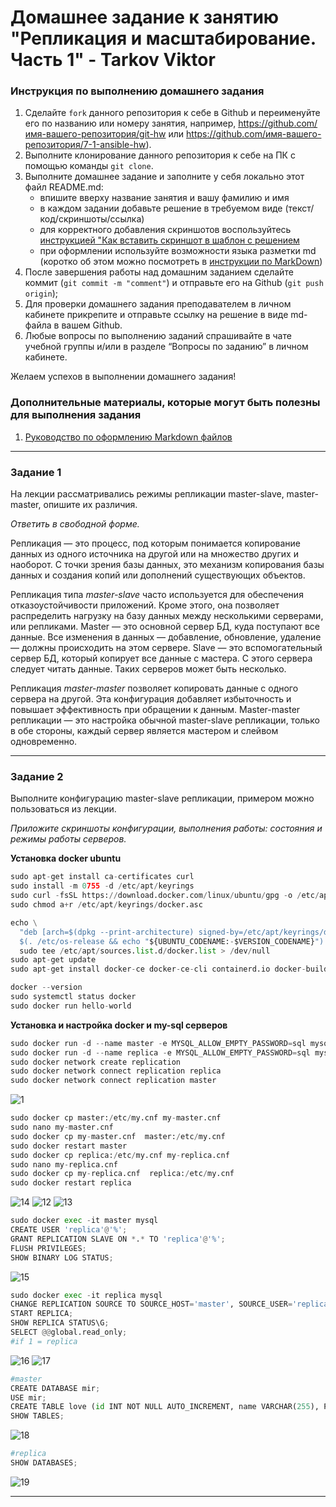 # Домашнее задание к занятию "Репликация и масштабирование. Часть 1" - Tarkov Viktor


### Инструкция по выполнению домашнего задания

   1. Сделайте `fork` данного репозитория к себе в Github и переименуйте его по названию или номеру занятия, например, https://github.com/имя-вашего-репозитория/git-hw или  https://github.com/имя-вашего-репозитория/7-1-ansible-hw).
   2. Выполните клонирование данного репозитория к себе на ПК с помощью команды `git clone`.
   3. Выполните домашнее задание и заполните у себя локально этот файл README.md:
      - впишите вверху название занятия и вашу фамилию и имя
      - в каждом задании добавьте решение в требуемом виде (текст/код/скриншоты/ссылка)
      - для корректного добавления скриншотов воспользуйтесь [инструкцией "Как вставить скриншот в шаблон с решением](https://github.com/netology-code/sys-pattern-homework/blob/main/screen-instruction.md)
      - при оформлении используйте возможности языка разметки md (коротко об этом можно посмотреть в [инструкции  по MarkDown](https://github.com/netology-code/sys-pattern-homework/blob/main/md-instruction.md))
   4. После завершения работы над домашним заданием сделайте коммит (`git commit -m "comment"`) и отправьте его на Github (`git push origin`);
   5. Для проверки домашнего задания преподавателем в личном кабинете прикрепите и отправьте ссылку на решение в виде md-файла в вашем Github.
   6. Любые вопросы по выполнению заданий спрашивайте в чате учебной группы и/или в разделе “Вопросы по заданию” в личном кабинете.
   
Желаем успехов в выполнении домашнего задания!
   
### Дополнительные материалы, которые могут быть полезны для выполнения задания

1. [Руководство по оформлению Markdown файлов](https://gist.github.com/Jekins/2bf2d0638163f1294637#Code)

---

### Задание 1

На лекции рассматривались режимы репликации master-slave, master-master, опишите их различия.

*Ответить в свободной форме.*

Репликация — это процесс, под которым понимается копирование данных из одного источника на другой или на множество других и наоборот.
С точки зрения базы данных, это механизм копирования базы данных и создания копий или дополнений существующих объектов.

Репликация типа *master-slave* часто используется для обеспечения отказоустойчивости приложений. Кроме этого, она позволяет распределить нагрузку на базу данных между несколькими серверами, или репликами.
Master — это основной сервер БД, куда поступают все данные. Все изменения в данных — добавление, обновление, удаление — должны происходить на этом сервере.
Slave — это вспомогательный сервер БД, который копирует все данные с мастера. С этого сервера следует читать данные. Таких серверов может быть несколько.

Репликация *master-master* позволяет копировать данные с одного сервера на другой. Эта конфигурация добавляет избыточность и повышает эффективность при обращении к данным.
Master-master репликации — это настройка обычной master-slave репликации, только в обе стороны, каждый сервер является мастером и слейвом одновременно.

---

### Задание 2

Выполните конфигурацию master-slave репликации, примером можно пользоваться из лекции.

*Приложите скриншоты конфигурации, выполнения работы: состояния и режимы работы серверов.*

**Установка docker ubuntu**

```python
sudo apt-get install ca-certificates curl
sudo install -m 0755 -d /etc/apt/keyrings
sudo curl -fsSL https://download.docker.com/linux/ubuntu/gpg -o /etc/apt/keyrings/docker.asc
sudo chmod a+r /etc/apt/keyrings/docker.asc

echo \
  "deb [arch=$(dpkg --print-architecture) signed-by=/etc/apt/keyrings/docker.asc] https://download.docker.com/linux/ubuntu \
  $(. /etc/os-release && echo "${UBUNTU_CODENAME:-$VERSION_CODENAME}") stable" | \
  sudo tee /etc/apt/sources.list.d/docker.list > /dev/null
sudo apt-get update
sudo apt-get install docker-ce docker-ce-cli containerd.io docker-buildx-plugin docker-compose-plugin

docker --version
sudo systemctl status docker
sudo docker run hello-world
```

**Установка и настройка docker и my-sql серверов**

```python
sudo docker run -d --name master -e MYSQL_ALLOW_EMPTY_PASSWORD=sql mysql:8.4
sudo docker run -d --name replica -e MYSQL_ALLOW_EMPTY_PASSWORD=sql mysql:8.4
sudo docker network create replication
sudo docker network connect replication replica
sudo docker network connect replication master
```

![1](img/11.png)

```python
sudo docker cp master:/etc/my.cnf my-master.cnf
sudo nano my-master.cnf
sudo docker cp my-master.cnf  master:/etc/my.cnf
sudo docker restart master
sudo docker cp replica:/etc/my.cnf my-replica.cnf
sudo nano my-replica.cnf
sudo docker cp my-replica.cnf  replica:/etc/my.cnf
sudo docker restart replica
```

![14](img/14.png)
![12](img/12.png)
![13](img/13.png)

```python
sudo docker exec -it master mysql
CREATE USER 'replica'@'%';
GRANT REPLICATION SLAVE ON *.* TO 'replica'@'%';
FLUSH PRIVILEGES;
SHOW BINARY LOG STATUS;
```

![15](img/15.png)

```python
sudo docker exec -it replica mysql
CHANGE REPLICATION SOURCE TO SOURCE_HOST='master', SOURCE_USER='replica', RELAY_LOG_POS=773;
START REPLICA;
SHOW REPLICA STATUS\G;
SELECT @@global.read_only;
#if 1 = replica
```

![16](img/16.png)
![17](img/17.png)

```python
#master
CREATE DATABASE mir;
USE mir; 
CREATE TABLE love (id INT NOT NULL AUTO_INCREMENT, name VARCHAR(255), PRIMARY KEY(id));
SHOW TABLES;
```

![18](img/18.png)

```python
#replica
SHOW DATABASES;
```

![19](img/19.png)


---
